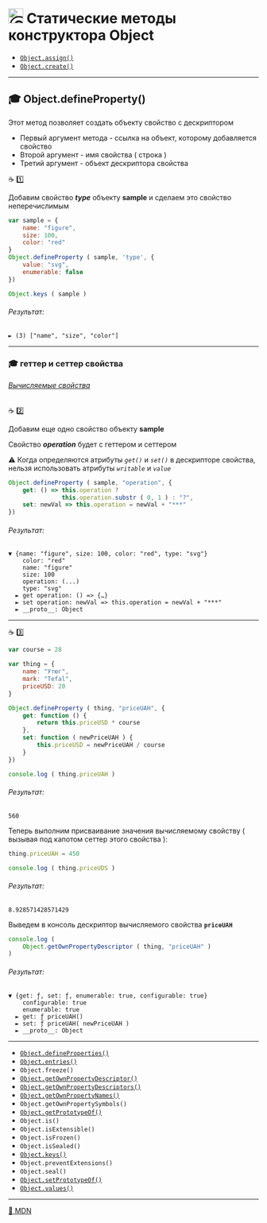 # <img src="https://avatars2.githubusercontent.com/u/19735284?s=40&v=4" width="30" title="Ⓒ Irina Fylyppova ( garevna ) 2019"/> Статические методы конструктора  Object

* <a href="Object.assign">`Object.assign()`</a>
* <a href="Object.create">`Object.create()`</a>

***

## :mortar_board: Object.defineProperty()

Этот метод позволяет создать объекту свойство с дескриптором

* Первый аргумент метода - ссылка на объект, которому добавляется свойство
* Второй аргумент - имя свойства ( строка )
* Третий аргумент - объект дескриптора свойства

:coffee: :one:

Добавим свойство **_type_** объекту **sample** и сделаем это свойство неперечислимым

```javascript
var sample = {
    name: "figure",
    size: 100,
    color: "red"
}
Object.defineProperty ( sample, 'type', {
    value: "svg",
    enumerable: false
})

Object.keys ( sample )
```

###### Результат:

```console
► (3) ["name", "size", "color"]
```

***

### :mortar_board: геттер и сеттер свойства

###### [Вычисляемые свойства](get-and-set)

:coffee: :two:

Добавим еще одно свойство объекту  **sample**

Свойство   **_operation_**   будет  с геттером и сеттером

:warning: Когда определяются атрибуты _`get()`_  и  _`set()`_ в дескрипторе свойства, нельзя использовать атрибуты  _`writable`_ и _`value`_

```javascript
Object.defineProperty ( sample, "operation", {
    get: () => this.operation ?
               this.operation.substr ( 0, 1 ) : "?",
    set: newVal => this.operation = newVal + "***"
})
```

###### Результат:

```console
▼ {name: "figure", size: 100, color: "red", type: "svg"}
    color: "red"
    name: "figure"
    size: 100
    operation: (...)
    type: "svg"
  ► get operation: () => {…}
  ► set operation: newVal => this.operation = newVal + "***"
  ► __proto__: Object
```

***

:coffee: :three:

```javascript
var course = 28

var thing = {
    name: "Утюг",
    mark: "Tefal",
    priceUSD: 20
}

Object.defineProperty ( thing, "priceUAH", {
    get: function () {
        return this.priceUSD * course
    },
    set: function ( newPriceUAH ) {
        this.priceUSD = newPriceUAH / course
    }
})

console.log ( thing.priceUAH )
```

###### Результат:

```console
560
```

Теперь выполним присваивание значения вычисляемому свойству ( вызывая под капотом сеттер этого свойства ):

```javascript
thing.priceUAH = 450

console.log ( thing.priceUDS )
```

###### Результат:

```console
8.928571428571429
```

Выведем в консоль дескриптор вычисляемого свойства **`priceUAH`**

```javascript
console.log (
    Object.getOwnPropertyDescriptor ( thing, "priceUAH" )
)
```

###### Результат:

```console
▼ {get: ƒ, set: ƒ, enumerable: true, configurable: true}
    configurable: true
    enumerable: true
  ► get: ƒ priceUAH()
  ► set: ƒ priceUAH( newPriceUAH )
  ► __proto__: Object
```

***

* <a href="Object.defineProperties">`Object.defineProperties()`</a>
* <a href="Object.entries">`Object.entries()`</a>
* `Object.freeze()`
* <a href="Object.getOwnPropertyDescriptor">`Object.getOwnPropertyDescriptor()`</a>
* <a href="Object.getOwnPropertyDescriptors">`Object.getOwnPropertyDescriptors()`</a>
* <a href="Object.getOwnPropertyNames">`Object.getOwnPropertyNames()`</a>
* `Object.getOwnPropertySymbols()`
* <a href="">`Object.getPrototypeOf()`</a>
* `Object.is()`
* `Object.isExtensible()`
* `Object.isFrozen()`
* `Object.isSealed()`
* <a href="Object.keys">`Object.keys()`</a>
* `Object.preventExtensions()`
* `Object.seal()`
* <a href="">`Object.setPrototypeOf()`</a>
* <a href="Object.values">`Object.values()`</a>

***
[:link: MDN](https://developer.mozilla.org/en-US/docs/Web/JavaScript/Reference/Global_Objects/Object)
